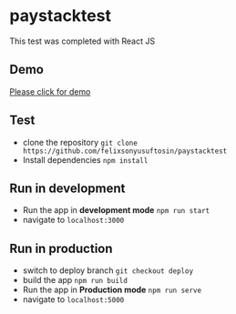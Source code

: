 # paystacktest

This test was completed with React JS

## Demo

[Please click for demo](https://silly-rosalind-8797f1.netlify.com)

## Test

- clone the repository `git clone https://github.com/felixsonyusuftosin/paystacktest`
- Install dependencies `npm install`

## Run in development

- Run the app in **development mode** `npm run start`
- navigate to `localhost:3000`

## Run in production

- switch to deploy branch `git checkout deploy`
- build the app `npm run build`
- Run the app in **Production mode** `npm run serve`
- navigate to `localhost:5000`
